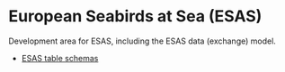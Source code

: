 # European Seabirds at Sea (ESAS)

<!-- Note this README is also used as homepage for https://ices-tools-dev.github.io/esas/ -->

Development area for ESAS, including the ESAS data (exchange) model.

- [ESAS table schemas](https://ices-tools-dev.github.io/esas/tables/)
